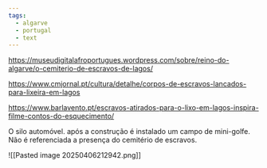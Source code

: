 ```yaml
---
tags:
  - algarve
  - portugal
  - text
---
```


https://museudigitalafroportugues.wordpress.com/sobre/reino-do-algarve/o-cemiterio-de-escravos-de-lagos/

https://www.cmjornal.pt/cultura/detalhe/corpos-de-escravos-lancados-para-lixeira-em-lagos

https://www.barlavento.pt/escravos-atirados-para-o-lixo-em-lagos-inspira-filme-contos-do-esquecimento/

O silo automóvel. após a construção é instalado um campo de mini-golfe. Não é referenciada a presença do cemitério de escravos.

![[Pasted image 20250406212942.png]]